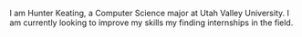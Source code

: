 I am Hunter Keating, a Computer Science major at Utah Valley University. I am currently looking to improve my skills my finding internships in the field.
